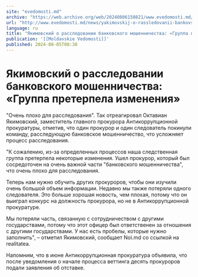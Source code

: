 ```yaml
---
site: "evedomosti.md"
archive: "https://web.archive.org/web/20240806150821/www.evedomosti.md/news/yakimovskij-o-rassledovanii-bankovskogo-moshennichestva-grup"
url: "http://www.evedomosti.md/news/yakimovskij-o-rassledovanii-bankovskogo-moshennichestva-grup"
language: ru
title: "Якимовский о расследовании банковского мошенничества: «Группа претерпела изменения»"
publication: '[[Moldavskie Vedomosti]]'
published: 2024-08-05T08:38
---
```


# Якимовский о расследовании банковского мошенничества: «Группа претерпела изменения»

"Очень плохо для расследования". Так отреагировал Октавиан Якимовский, заместитель главного прокурора Антикоррупционной прокуратуры, отметив, что один прокурор и один следователь покинули команду, расследующую банковское мошенничество, что усложняет процесс расследования.

"К сожалению, из-за определенных процессов наша следственная группа претерпела некоторые изменения. Ушел прокурор, который был сосредоточен на очень важной части "банковского мошенничества", что очень плохо для расследования.

Теперь нам нужно обучить других прокуроров, чтобы они изучили очень большой объем информации. Недавно мы также потеряли одного следователя. Это больше хорошая новость, чем плохая, потому что он выиграл конкурс на должность прокурора, но не в Антикоррупционной прокуратуре.

Мы потеряли часть, связанную с сотрудничеством с другими государствами, потому что этот офицер был ответственен за отношения с другими государствами. У нас есть пробелы, которые нужно заполнить", – отметил Якимовский, сообщает Noi.md со ссылкой на realitatea.

Напомним, что в июне Антикоррупционная прокуратура объявила, что после уведомления о начале процесса веттинга десять прокуроров подали заявления об отставке.